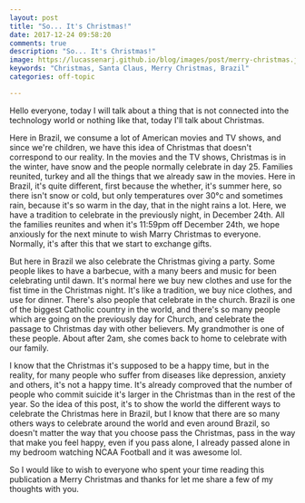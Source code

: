 ```yaml
---
layout: post
title: "So... It's Christmas!"
date: 2017-12-24 09:58:20
comments: true
description: "So... It's Christmas!"
image: https://lucassenarj.github.io/blog/images/post/merry-christmas.jpeg
keywords: "Christmas, Santa Claus, Merry Christmas, Brazil"
categories: off-topic

---
```


Hello everyone, today I will talk about a thing that is not connected into the technology world or nothing like that, today I'll talk about Christmas.

Here in Brazil, we consume a lot of American movies and TV shows, and since we're children, we have this idea of Christmas that doesn't correspond to our reality. In the movies and the TV shows, Christmas is in the winter, have snow and the people normally celebrate in day 25. Families reunited, turkey and all the things that we already saw in the movies. Here in Brazil, it's quite different, first because the whether, it's summer here, so there isn't snow or cold, but only temperatures over 30°c and sometimes rain, because it's so warm in the day, that in the night rains a lot. Here, we have a tradition to celebrate in the previously night, in December 24th. All the families reunites and when it's 11:59pm off December 24th, we hope anxiously for the next minute to wish Marry Christmas to everyone. Normally, it's after this that we start to exchange gifts.

But here in Brazil we also celebrate the Christmas giving a party. Some people likes to have a barbecue, with a many beers and music for been celebrating until dawn. It's normal here we buy new clothes and use for the fist time in the Christmas night. It's like a tradition, we buy nice clothes, and use for dinner. There's also people that celebrate in the church. Brazil is one of the biggest Catholic country in the world, and there's so many people which are going on the previously day for Church, and celebrate the passage to Christmas day with other believers. My grandmother is one of these people. About after 2am, she comes back to home to celebrate with our family.

I know that the Christmas it's supposed to be a happy time, but in the reality, for many people who suffer from diseases like depression, anxiety and others, it's not a happy time. It's already comproved that the number of people who commit suicide it's larger in the Christmas than in the rest of the year. So the idea of this post, it's to show the world the different ways to celebrate the Christmas here in Brazil, but I know that there are so many others ways to celebrate around the world and even around Brazil, so doesn't matter the way that you choose pass the Christmas, pass in the way that make you feel happy, even if you pass alone, I already passed alone in my bedroom watching NCAA Football and it was awesome lol.

So I would like to wish to everyone who spent your time reading this publication a Merry Christmas and thanks for let me share a few of my thoughts with you.